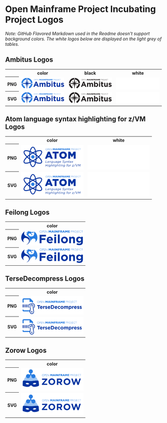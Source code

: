 # Open Mainframe Project Incubating Project Logos

*Note: GitHub Flavored Markdown used in the Readme doesn't support background colors. The white logos below are displayed on the light grey of tables.*

## Ambitus Logos

<table>
    <tr>
        <th></th>
        <th>color</th>
        <th>black</th>
        <th>white</th>
    </tr>
    <tr>
        <th>PNG</th>
        <td><img src="/projects/ambitus/ambitus-color.png" width="200"></td>
        <td><img src="/projects/ambitus/ambitus-black.png" width="200"></td>
        <td><img src="/projects/ambitus/ambitus-white.png" width="200"></td>
    </tr>
    <tr>
        <th>SVG</th>
        <td><img src="/projects/ambitus/ambitus-color.svg" width="200"></td>
        <td><img src="/projects/ambitus/ambitus-black.svg" width="200"></td>
        <td><img src="/projects/ambitus/ambitus-white.svg" width="200"></td>
    </tr>
</table>

## Atom language syntax highlighting for z/VM Logos

<table>
    <tr>
        <th></th>
        <th>color</th>
        <!-- <th>black</th> -->
        <th>white</th>
    </tr>
    <tr>
        <th>PNG</th>
        <td><img src="/projects/atom/atom-color.png" width="200"></td>
        <!-- <td><img src="/projects/atom/atom-black.png" width="200"></td> -->
        <td><img src="/projects/atom/atom-white.png" width="200"></td>
    </tr>
    <tr>
        <th>SVG</th>
        <td><img src="/projects/atom/atom-color.svg" width="200"></td>
        <!-- <td><img src="/projects/atom/atom-black.svg" width="200"></td> -->
        <td><img src="/projects/atom/atom-white.svg" width="200"></td>
    </tr>
</table>

## Feilong Logos

<table>
    <tr>
        <th></th>
        <th>color</th>
        <!-- <th>black</th> -->
        <!-- <th>white</th> -->
    </tr>
    <tr>
        <th>PNG</th>
        <td><img src="/projects/feilong/feilong-color.png" width="200"></td>
        <!-- <td><img src="/projects/feilong/feilong-black.png" width="200"></td> -->
        <!-- <td><img src="/projects/feilong/feilong-white.png" width="200"></td> -->
    </tr>
    <tr>
        <th>SVG</th>
        <td><img src="/projects/feilong/feilong-color.svg" width="200"></td>
        <!-- <td><img src="/projects/feilong/feilong-black.svg" width="200"></td> -->
        <!-- <td><img src="/projects/feilong/feilong-white.svg" width="200"></td> -->
    </tr>
</table>

## TerseDecompress Logos

<table>
    <tr>
        <th></th>
        <th>color</th>
        <!-- <th>black</th> -->
        <!-- <th>white</th> -->
    </tr>
    <tr>
        <th>PNG</th>
        <td><img src="/projects/tersedecompress/tersedecompress-color.png" width="200"></td>
        <!-- <td><img src="/projects/tersedecompress/tersedecompress-black.png" width="200"></td> -->
        <!-- <td><img src="/projects/tersedecompress/tersedecompress-white.png" width="200"></td> -->
    </tr>
    <tr>
        <th>SVG</th>
        <td><img src="/projects/tersedecompress/tersedecompress-color.svg" width="200"></td>
        <!-- <td><img src="/projects/tersedecompress/tersedecompress-black.svg" width="200"></td> -->
        <!-- <td><img src="/projects/tersedecompress/tersedecompress-white.svg" width="200"></td> -->
    </tr>
</table>

## Zorow Logos

<table>
    <tr>
        <th></th>
        <th>color</th>
        <!-- <th>black</th> -->
        <!-- <th>white</th> -->
    </tr>
    <tr>
        <th>PNG</th>
        <td><img src="/projects/zorow/zorow-color.png" width="200"></td>
        <!-- <td><img src="/projects/zorow/zorow-black.png" width="200"></td> -->
        <!-- <td><img src="/projects/zorow/zorow-white.png" width="200"></td> -->
    </tr>
    <tr>
        <th>SVG</th>
        <td><img src="/projects/zorow/zorow-color.svg" width="200"></td>
        <!-- <td><img src="/projects/zorow/zorow-black.svg" width="200"></td> -->
        <!-- <td><img src="/projects/zorow/zorow-white.svg" width="200"></td> -->
    </tr>
</table>
